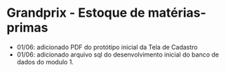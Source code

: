 # Grandprix - Estoque de matérias-primas

- 01/06: adicionado PDF do protótipo inicial da Tela de Cadastro
- 01/06: adicionado arquivo sql do desenvolvimento inicial do banco de dados do modulo 1.
